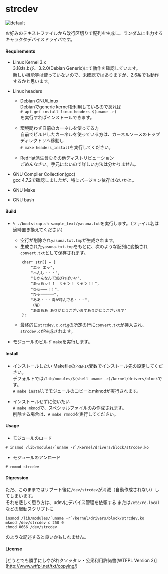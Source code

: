 strcdev
=======
![default](http://41.media.tumblr.com/5e4ee6e035e90d81f798d57a848f0b7d/tumblr_ngwvpbQcPA1u2jamko1_1280.png)   

お好みのテキストファイルから改行区切りで配列を生成し、ランダムに出力するキャラクタデバイスドライバです。	

#### Requirements
* Linux Kernel 3.x  
3.18および、3.2.0(Debian Generic)にて動作を確認しています。		
新しい機能等は使っていないので、未確認ではありますが、2.6系でも動作するかと思います。

* Linux headers   
	* Debian GNU/Linux	
	  Debianでgeneric kernelを利用しているのであれば	  
	  `# apt-get install linux-headers-$(uname -r)`  
	  を実行すればインストールできます。
		
	* 環境問わず自前のカーネルを使ってる方	
		自前でビルドしたカーネルを使っている方は、カーネルソースのトップディレクトリへ移動し	
		`# make headers_install`を実行してください。

	* RedHat派生含むその他ディストリビューション	
		ごめんなさい。手元にないので詳しい方法は分かりません。	
		

* GNU Compiler Collection(gcc)	
	gcc 4.7.2で確認しましたが、特にバージョン依存はないかと。	
* GNU Make  
* GNU bash  	

#### Build
* `% ./bootstrap.sh sample_text/yasuna.txt`を実行します。（ファイル名は適時置き換えてください） 
	* 空行が削除され`yasuna.txt.tmp`が生成されます。  
	* 生成された`yasuna.txt.tmp`をもとに、次のような配列に変換され	
		`convert.txt`として保存されます。
	```
		char* str[] = {
			"エッ エッ",
			"へんし・・・",
			"ちかんなんて滅びればいい",
			"あっあっ！！　くそう！ くそう！！",
			"ひゅ―――！！",
			"ひゃ――――――",
			"ああ・・・海が呼んでる・・・",
			（略）
			"ああああ ありがとうございますありがとうございます"
		};
	```
	* 最終的に`strcdev.c.orig`の所定の行に`convert.txt`が挿入され、`strcdev.c`が生成されます。

* モジュールのビルド	
`make`を実行します。

#### Install	
* インストールしたい	
	Makefileの`PREFIX`変数でインストール先の設定してください。  
	デフォルトでは`/lib/modules/$(shell uname -r)/kernel/drivers/block`です。   
	`# make install`でモジュールのコピーとmknodが実行されます。

* インストールせずに使いたい  
	`# make mknod`で、スペシャルファイルのみ作成されます。	
	削除する場合は、`# make rmnod`を実行してください。

#### Usage
* モジュールのロード  
```
# insmod /lib/modules/`uname -r`/kernel/drivers/block/strcdev.ko
```
* モジュールのアンロード  
```
# rmmod strcdev
```

#### Digression
ただ、このままではリブート後に`/dev/strcdev`が消滅（自動作成されない）してしまいます。     
それを悲しく思う方は、udevにデバイス管理を依頼する	
または`/etc/rc.local`などの起動スクリプトに    

```
insmod /lib/modules/`uname -r`/kernel/drivers/block/strcdev.ko
mknod /dev/strcdev c 250 0
chmod 0666 /dev/strcdev
```
のような記述すると良いかもしれません。   

#### License  
[どうとでも勝手にしやがれクソッタレ・公衆利用許諾書(WTFPL Version 2)] (http://www.wtfpl.net/txt/copying/)
